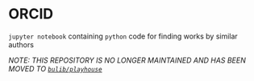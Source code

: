 # ORCID

`jupyter notebook` containing `python` code for finding works by similar authors 

_NOTE: THIS REPOSITORY IS NO LONGER MAINTAINED AND HAS BEEN MOVED TO [`bulib/playhouse`](https://github.com/bulib/playhouse/blob/master/src/notebooks/osf-find-by-related-orcid.ipynb)_
